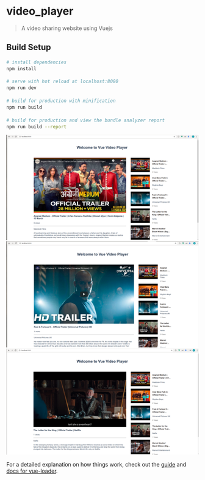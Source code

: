 # video_player

> A video sharing website using Vuejs

## Build Setup

``` bash
# install dependencies
npm install

# serve with hot reload at localhost:8080
npm run dev

# build for production with minification
npm run build

# build for production and view the bundle analyzer report
npm run build --report
```

![alt text](src/assets/Images/Screenshot1.png)
![alt text](src/assets/Images/Screenshot2.png)
![alt text](src/assets/Images/Screenshot3.png)

For a detailed explanation on how things work, check out the [guide](http://vuejs-templates.github.io/webpack/) and [docs for vue-loader](http://vuejs.github.io/vue-loader).
